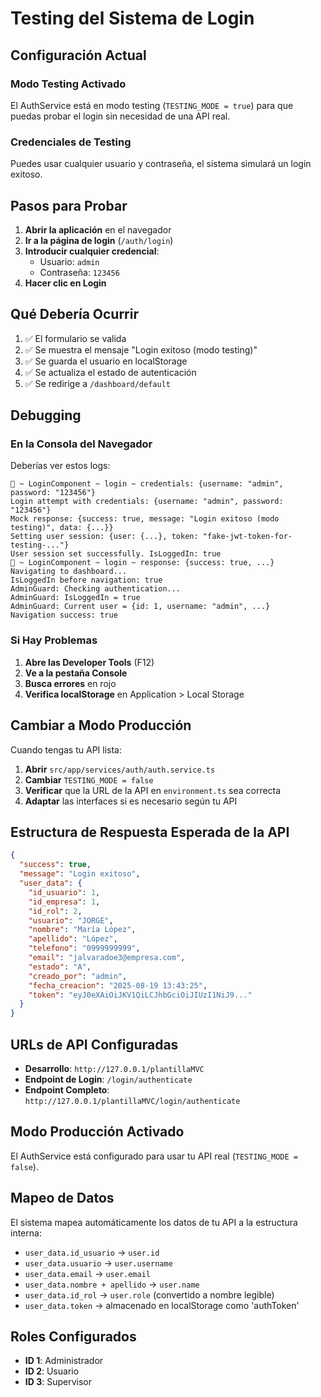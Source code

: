 # Testing del Sistema de Login

## Configuración Actual

### Modo Testing Activado
El AuthService está en modo testing (`TESTING_MODE = true`) para que puedas probar el login sin necesidad de una API real.

### Credenciales de Testing
Puedes usar cualquier usuario y contraseña, el sistema simulará un login exitoso.

## Pasos para Probar

1. **Abrir la aplicación** en el navegador
2. **Ir a la página de login** (`/auth/login`)
3. **Introducir cualquier credencial**:
   - Usuario: `admin`
   - Contraseña: `123456`
4. **Hacer clic en Login**

## Qué Debería Ocurrir

1. ✅ El formulario se valida
2. ✅ Se muestra el mensaje "Login exitoso (modo testing)"
3. ✅ Se guarda el usuario en localStorage
4. ✅ Se actualiza el estado de autenticación
5. ✅ Se redirige a `/dashboard/default`

## Debugging

### En la Consola del Navegador
Deberías ver estos logs:
```
🚀 ~ LoginComponent ~ login ~ credentials: {username: "admin", password: "123456"}
Login attempt with credentials: {username: "admin", password: "123456"}
Mock response: {success: true, message: "Login exitoso (modo testing)", data: {...}}
Setting user session: {user: {...}, token: "fake-jwt-token-for-testing-..."}
User session set successfully. IsLoggedIn: true
🚀 ~ LoginComponent ~ login ~ response: {success: true, ...}
Navigating to dashboard...
IsLoggedIn before navigation: true
AdminGuard: Checking authentication...
AdminGuard: IsLoggedIn = true
AdminGuard: Current user = {id: 1, username: "admin", ...}
Navigation success: true
```

### Si Hay Problemas
1. **Abre las Developer Tools** (F12)
2. **Ve a la pestaña Console**
3. **Busca errores** en rojo
4. **Verifica localStorage** en Application > Local Storage

## Cambiar a Modo Producción

Cuando tengas tu API lista:

1. **Abrir** `src/app/services/auth/auth.service.ts`
2. **Cambiar** `TESTING_MODE = false`
3. **Verificar** que la URL de la API en `environment.ts` sea correcta
4. **Adaptar** las interfaces si es necesario según tu API

## Estructura de Respuesta Esperada de la API

```json
{
  "success": true,
  "message": "Login exitoso",
  "user_data": {
    "id_usuario": 1,
    "id_empresa": 1,
    "id_rol": 2,
    "usuario": "JORGE",
    "nombre": "María López",
    "apellido": "López",
    "telefono": "0999999999",
    "email": "jalvaradoe3@empresa.com",
    "estado": "A",
    "creado_por": "admin",
    "fecha_creacion": "2025-08-19 13:43:25",
    "token": "eyJ0eXAiOiJKV1QiLCJhbGciOiJIUzI1NiJ9..."
  }
}
```

## URLs de API Configuradas

- **Desarrollo**: `http://127.0.0.1/plantillaMVC`
- **Endpoint de Login**: `/login/authenticate`
- **Endpoint Completo**: `http://127.0.0.1/plantillaMVC/login/authenticate`

## Modo Producción Activado

El AuthService está configurado para usar tu API real (`TESTING_MODE = false`).

## Mapeo de Datos

El sistema mapea automáticamente los datos de tu API a la estructura interna:

- `user_data.id_usuario` → `user.id`
- `user_data.usuario` → `user.username`
- `user_data.email` → `user.email`
- `user_data.nombre + apellido` → `user.name`
- `user_data.id_rol` → `user.role` (convertido a nombre legible)
- `user_data.token` → almacenado en localStorage como 'authToken'

## Roles Configurados

- **ID 1**: Administrador
- **ID 2**: Usuario  
- **ID 3**: Supervisor
